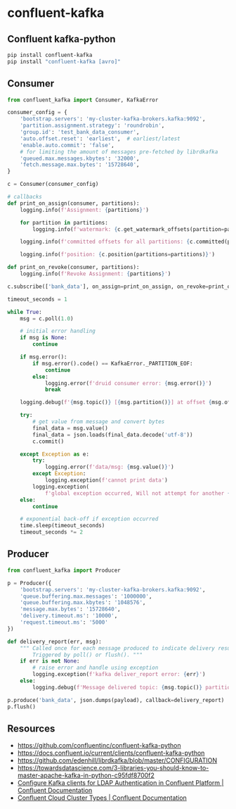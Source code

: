 # confluent-kafka

## Confluent kafka-python

```bash
pip install confluent-kafka
pip install "confluent-kafka [avro]"
```

## Consumer

```python
from confluent_kafka import Consumer, KafkaError

consumer_config = {
    'bootstrap.servers': 'my-cluster-kafka-brokers.kafka:9092',
    'partition.assignment.strategy': 'roundrobin',
    'group.id': 'test_bank_data_consumer',
    'auto.offset.reset': 'earliest',  # earliest/latest
    'enable.auto.commit': 'false',
    # for limiting the amount of messages pre-fetched by librdkafka
    'queued.max.messages.kbytes': '32000',
    'fetch.message.max.bytes': '15728640',
}

c = Consumer(consumer_config)

# callbacks
def print_on_assign(consumer, partitions):
    logging.info(f'Assignment: {partitions}')

    for partition in partitions:
        logging.info(f'watermark: {c.get_watermark_offsets(partition=partition)}')

    logging.info(f'committed offsets for all partitions: {c.committed(partitions=partitions)}')

    logging.info(f'position: {c.position(partitions=partitions)}')

def print_on_revoke(consumer, partitions):
    logging.info(f'Revoke Assignment: {partitions}')

c.subscribe(['bank_data'], on_assign=print_on_assign, on_revoke=print_on_revoke)

timeout_seconds = 1

while True:
    msg = c.poll(1.0)

    # initial error handling
    if msg is None:
        continue

    if msg.error():
        if msg.error().code() == KafkaError._PARTITION_EOF:
            continue
        else:
            logging.error(f'druid consumer error: {msg.error()}')
            break

    logging.debug(f'{msg.topic()} [{msg.partition()}] at offset {msg.offset()}')

    try:
        # get value from message and convert bytes
        final_data = msg.value()
        final_data = json.loads(final_data.decode('utf-8'))
        c.commit()

    except Exception as e:
        try:
            logging.error(f'data/msg: {msg.value()}')
        except Exception:
            logging.exception(f'cannot print data')
        logging.exception(
            f'global exception occurred, Will not attempt for another {timeout_seconds} seconds.')
    else:
        continue

    # exponential back-off if exception occurred
    time.sleep(timeout_seconds)
    timeout_seconds *= 2
```

## Producer

```python
from confluent_kafka import Producer

p = Producer({
    'bootstrap.servers': 'my-cluster-kafka-brokers.kafka:9092',
    'queue.buffering.max.messages': '1000000',
    'queue.buffering.max.kbytes': '1048576',
    'message.max.bytes': '15728640',
    'delivery.timeout.ms': '10000',
    'request.timeout.ms': '5000'
})

def delivery_report(err, msg):
    """ Called once for each message produced to indicate delivery result.
        Triggered by poll() or flush(). """
    if err is not None:
        # raise error and handle using exception
        logging.exception(f'kafka deliver_report error: {err}')
    else:
        logging.debug(f'Message delivered topic: {msg.topic()} partition: {msg.partition()} offset: {msg.offset()}')

p.produce('bank_data', json.dumps(payload), callback=delivery_report)
p.flush()
```

## Resources

- https://github.com/confluentinc/confluent-kafka-python
- https://docs.confluent.io/current/clients/confluent-kafka-python
- https://github.com/edenhill/librdkafka/blob/master/CONFIGURATION
- https://towardsdatascience.com/3-libraries-you-should-know-to-master-apache-kafka-in-python-c95fdf8700f2
- [Configure Kafka clients for LDAP Authentication in Confluent Platform | Confluent Documentation](https://docs.confluent.io/platform/current/security/authentication/ldap/client-authentication-ldap.html)
- [Confluent Cloud Cluster Types | Confluent Documentation](https://docs.confluent.io/cloud/current/clusters/cluster-types.html)
